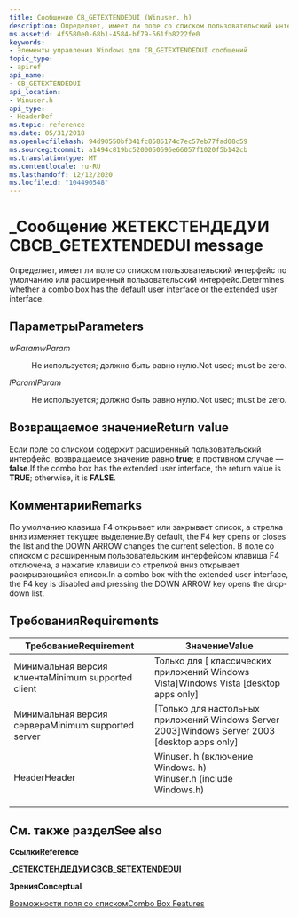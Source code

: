 ```yaml
---
title: Сообщение CB_GETEXTENDEDUI (Winuser. h)
description: Определяет, имеет ли поле со списком пользовательский интерфейс по умолчанию или расширенный пользовательский интерфейс.
ms.assetid: 4f5580e0-68b1-4584-bf79-561fb8222fe0
keywords:
- Элементы управления Windows для CB_GETEXTENDEDUI сообщений
topic_type:
- apiref
api_name:
- CB_GETEXTENDEDUI
api_location:
- Winuser.h
api_type:
- HeaderDef
ms.topic: reference
ms.date: 05/31/2018
ms.openlocfilehash: 94d90550bf341fc8586174c7ec57eb77fad08c59
ms.sourcegitcommit: a1494c819bc5200050696e66057f1020f5b142cb
ms.translationtype: MT
ms.contentlocale: ru-RU
ms.lasthandoff: 12/12/2020
ms.locfileid: "104490548"
---
```

# <a name="cb_getextendedui-message"></a><span data-ttu-id="63713-104">\_Сообщение ЖЕТЕКСТЕНДЕДУИ CB</span><span class="sxs-lookup"><span data-stu-id="63713-104">CB\_GETEXTENDEDUI message</span></span>

<span data-ttu-id="63713-105">Определяет, имеет ли поле со списком пользовательский интерфейс по умолчанию или расширенный пользовательский интерфейс.</span><span class="sxs-lookup"><span data-stu-id="63713-105">Determines whether a combo box has the default user interface or the extended user interface.</span></span>

## <a name="parameters"></a><span data-ttu-id="63713-106">Параметры</span><span class="sxs-lookup"><span data-stu-id="63713-106">Parameters</span></span>

<dl> <dt>

<span data-ttu-id="63713-107">*wParam*</span><span class="sxs-lookup"><span data-stu-id="63713-107">*wParam*</span></span> 
</dt> <dd>

<span data-ttu-id="63713-108">Не используется; должно быть равно нулю.</span><span class="sxs-lookup"><span data-stu-id="63713-108">Not used; must be zero.</span></span>

</dd> <dt>

<span data-ttu-id="63713-109">*lParam*</span><span class="sxs-lookup"><span data-stu-id="63713-109">*lParam*</span></span> 
</dt> <dd>

<span data-ttu-id="63713-110">Не используется; должно быть равно нулю.</span><span class="sxs-lookup"><span data-stu-id="63713-110">Not used; must be zero.</span></span>

</dd> </dl>

## <a name="return-value"></a><span data-ttu-id="63713-111">Возвращаемое значение</span><span class="sxs-lookup"><span data-stu-id="63713-111">Return value</span></span>

<span data-ttu-id="63713-112">Если поле со списком содержит расширенный пользовательский интерфейс, возвращаемое значение равно **true**; в противном случае — **false**.</span><span class="sxs-lookup"><span data-stu-id="63713-112">If the combo box has the extended user interface, the return value is **TRUE**; otherwise, it is **FALSE**.</span></span>

## <a name="remarks"></a><span data-ttu-id="63713-113">Комментарии</span><span class="sxs-lookup"><span data-stu-id="63713-113">Remarks</span></span>

<span data-ttu-id="63713-114">По умолчанию клавиша F4 открывает или закрывает список, а стрелка вниз изменяет текущее выделение.</span><span class="sxs-lookup"><span data-stu-id="63713-114">By default, the F4 key opens or closes the list and the DOWN ARROW changes the current selection.</span></span> <span data-ttu-id="63713-115">В поле со списком с расширенным пользовательским интерфейсом клавиша F4 отключена, а нажатие клавиши со стрелкой вниз открывает раскрывающийся список.</span><span class="sxs-lookup"><span data-stu-id="63713-115">In a combo box with the extended user interface, the F4 key is disabled and pressing the DOWN ARROW key opens the drop-down list.</span></span>

## <a name="requirements"></a><span data-ttu-id="63713-116">Требования</span><span class="sxs-lookup"><span data-stu-id="63713-116">Requirements</span></span>



| <span data-ttu-id="63713-117">Требование</span><span class="sxs-lookup"><span data-stu-id="63713-117">Requirement</span></span> | <span data-ttu-id="63713-118">Значение</span><span class="sxs-lookup"><span data-stu-id="63713-118">Value</span></span> |
|-------------------------------------|----------------------------------------------------------------------------------------------------------|
| <span data-ttu-id="63713-119">Минимальная версия клиента</span><span class="sxs-lookup"><span data-stu-id="63713-119">Minimum supported client</span></span><br/> | <span data-ttu-id="63713-120">Только для \[ классических приложений Windows Vista\]</span><span class="sxs-lookup"><span data-stu-id="63713-120">Windows Vista \[desktop apps only\]</span></span><br/>                                                           |
| <span data-ttu-id="63713-121">Минимальная версия сервера</span><span class="sxs-lookup"><span data-stu-id="63713-121">Minimum supported server</span></span><br/> | <span data-ttu-id="63713-122">\[Только для настольных приложений Windows Server 2003\]</span><span class="sxs-lookup"><span data-stu-id="63713-122">Windows Server 2003 \[desktop apps only\]</span></span><br/>                                                     |
| <span data-ttu-id="63713-123">Header</span><span class="sxs-lookup"><span data-stu-id="63713-123">Header</span></span><br/>                   | <dl> <span data-ttu-id="63713-124"><dt>Winuser. h (включение Windows. h)</dt></span><span class="sxs-lookup"><span data-stu-id="63713-124"><dt>Winuser.h (include Windows.h)</dt></span></span> </dl> |



## <a name="see-also"></a><span data-ttu-id="63713-125">См. также раздел</span><span class="sxs-lookup"><span data-stu-id="63713-125">See also</span></span>

<dl> <dt>

<span data-ttu-id="63713-126">**Ссылки**</span><span class="sxs-lookup"><span data-stu-id="63713-126">**Reference**</span></span>
</dt> <dt>

[<span data-ttu-id="63713-127">**\_СЕТЕКСТЕНДЕДУИ CB**</span><span class="sxs-lookup"><span data-stu-id="63713-127">**CB\_SETEXTENDEDUI**</span></span>](cb-setextendedui.md)
</dt> <dt>

<span data-ttu-id="63713-128">**Зрения**</span><span class="sxs-lookup"><span data-stu-id="63713-128">**Conceptual**</span></span>
</dt> <dt>

[<span data-ttu-id="63713-129">Возможности поля со списком</span><span class="sxs-lookup"><span data-stu-id="63713-129">Combo Box Features</span></span>](combo-box-features.md)
</dt> </dl>

 

 





